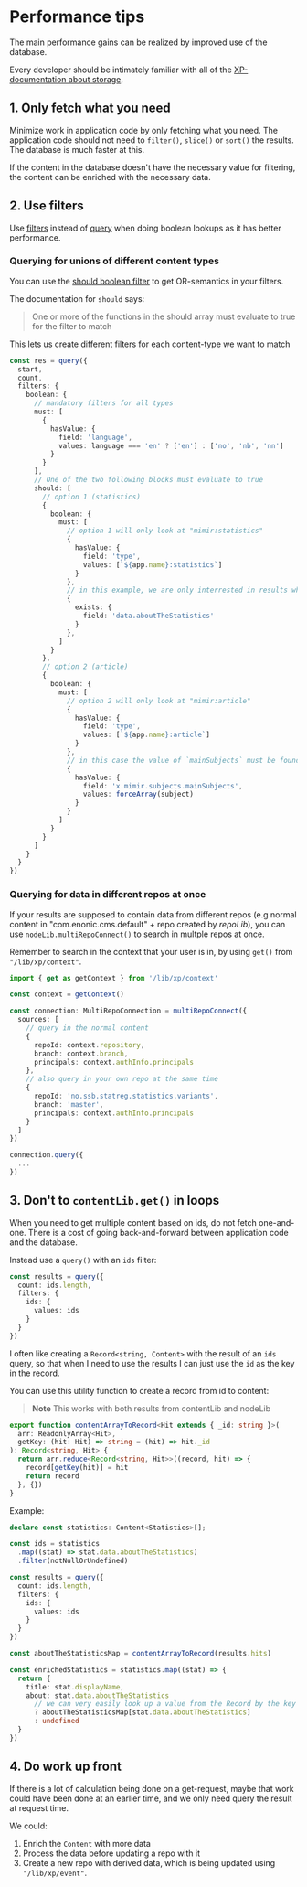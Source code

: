 # Performance tips

The main performance gains can be realized by improved use of the database. 

Every developer should be intimately familiar
with all of the [XP-documentation about storage](https://developer.enonic.com/docs/xp/stable/storage). 

## 1. Only fetch what you need

Minimize work in application code by only fetching what you need. The application code should not need to `filter()`, 
`slice()` or `sort()` the results. The database is much faster at this.

If the content in the database doesn't have the necessary value for filtering, the content can be enriched with the 
necessary data.

## 2. Use filters

Use [filters](https://developer.enonic.com/docs/xp/stable/storage/filters) instead of [query](https://developer.enonic.com/docs/xp/stable/storage/noql)
when doing boolean lookups as it has better performance.

### Querying for unions of different content types

You can use the [should boolean filter](https://developer.enonic.com/docs/xp/stable/storage/filters#boolean) to get
OR-semantics in your filters.

The documentation for `should` says:

> One or more of the functions in the should array must evaluate to true for the filter to match

This lets us create different filters for each content-type we want to match

```typescript
const res = query({
  start,
  count,
  filters: {
    boolean: {
      // mandatory filters for all types
      must: [
        {
          hasValue: {
            field: 'language',
            values: language === 'en' ? ['en'] : ['no', 'nb', 'nn']
          }
        }
      ],
      // One of the two following blocks must evaluate to true
      should: [
        // option 1 (statistics)
        {
          boolean: {
            must: [
              // option 1 will only look at "mimir:statistics"
              {
                hasValue: {
                  field: 'type',
                  values: [`${app.name}:statistics`]
                }
              },
              // in this example, we are only interrested in results where aboutTheStatistics is specified
              {
                exists: {
                  field: 'data.aboutTheStatistics'
                }
              },
            ]
          }
        },
        // option 2 (article)
        {
          boolean: {
            must: [
              // option 2 will only look at "mimir:article"
              {
                hasValue: {
                  field: 'type',
                  values: [`${app.name}:article`]
                }
              },
              // in this case the value of `mainSubjects` must be found in the values-array
              {
                hasValue: {
                  field: 'x.mimir.subjects.mainSubjects',
                  values: forceArray(subject)
                }
              }
            ]
          }
        }
      ]
    }
  }
})
```

### Querying for data in different repos at once

If your results are supposed to contain data from different repos (e.g normal content in "com.enonic.cms.default" + repo 
created by *repoLib*), you can use `nodeLib.multiRepoConnect()` to search in multple repos at once.

Remember to search in the context that your user is in, by using `get()` from `"/lib/xp/context"`.

```typescript
import { get as getContext } from '/lib/xp/context'

const context = getContext()

const connection: MultiRepoConnection = multiRepoConnect({
  sources: [
    // query in the normal content
    {
      repoId: context.repository,
      branch: context.branch,
      principals: context.authInfo.principals
    },
    // also query in your own repo at the same time
    {
      repoId: 'no.ssb.statreg.statistics.variants', 
      branch: 'master',
      principals: context.authInfo.principals
    }
  ]
})

connection.query({
  ...
})
```

## 3. Don't to `contentLib.get()` in loops

When you need to get multiple content based on ids, do not fetch one-and-one. There is a cost of going back-and-forward
between application code and the database.

Instead use a `query()` with an `ids` filter:

```typescript
const results = query({
  count: ids.length,
  filters: {
    ids: {
      values: ids
    }
  }
})


```

I often like creating a `Record<string, Content>` with the result of an `ids` query, so that when I need to use the 
results I can just use the `id` as the key in the record.

You can use this utility function to create a record from id to content:

> **Note** This works with both results from contentLib and nodeLib

```typescript
export function contentArrayToRecord<Hit extends { _id: string }>(
  arr: ReadonlyArray<Hit>,
  getKey: (hit: Hit) => string = (hit) => hit._id
): Record<string, Hit> {
  return arr.reduce<Record<string, Hit>>((record, hit) => {
    record[getKey(hit)] = hit
    return record
  }, {})
}
```

Example:

```typescript
declare const statistics: Content<Statistics>[];

const ids = statistics
  .map((stat) => stat.data.aboutTheStatistics)
  .filter(notNullOrUndefined)

const results = query({
  count: ids.length,
  filters: {
    ids: {
      values: ids
    }
  }
})

const aboutTheStatisticsMap = contentArrayToRecord(results.hits)

const enrichedStatistics = statistics.map((stat) => {
  return {
    title: stat.displayName,
    about: stat.data.aboutTheStatistics 
      // we can very easily look up a value from the Record by the key
      ? aboutTheStatisticsMap[stat.data.aboutTheStatistics] 
      : undefined
  }
})
```

## 4. Do work up front

If there is a lot of calculation being done on a get-request, maybe that work could have been done at an earlier
time, and we only need query the result at request time.

We could:
1. Enrich the `Content` with more data
2. Process the data before updating a repo with it
3. Create a new repo with derived data, which is being updated using `"/lib/xp/event"`.
